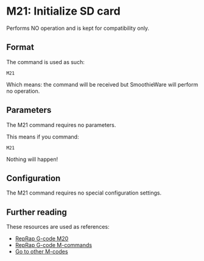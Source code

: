 
# M21: Initialize SD card

Performs NO operation and is kept for compatibility only.

## Format

The command is used as such:

```plaintext
M21
```

Which means: the command will be received but SmoothieWare will perform no operation.

## Parameters

The M21 command requires no parameters.

This means if you command:

```plaintext
M21
```

Nothing will happen!

## Configuration

The M21 command requires no special configuration settings.

## Further reading

These resources are used as references:
* [RepRap G-code M20](http://reprap.org/wiki/G-code#M20:_List_SD_card)
* [RepRap G-code M-commands](http://reprap.org/wiki/G-code#M-commands)
* [Go to other M-codes](supported-g-codes.md)
